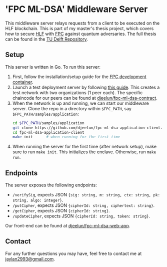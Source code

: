 # 'FPC ML-DSA' Middleware Server
This middleware server relays requests from a client to be executed on the HLF blockchain.
This is part of my master's thesis project, which covers how to secure [HLF](https://hyperledger-fabric.readthedocs.io/en/release-2.5/) with [FPC](https://github.com/hyperledger/fabric-private-chaincode) against quantum adversaries. 
The full thesis can be found in the [TU Delft Repository](https://resolver.tudelft.nl/uuid:cec0b1bf-fc85-4d58-a4c0-6a81e184a3a7).

## Setup
This server is written in Go. To run this server:
  1. First, follow the installation/setup guide for the [FPC development container](https://github.com/hyperledger/fabric-private-chaincode/blob/main/docs/setup-option1.md).
  2. Launch a test deployment server by following [this guide](https://github.com/hyperledger/fabric-private-chaincode/blob/main/samples/deployment/test-network/README.md).
     This creates a test network with two organizations (1 peer each).
     The specific chaincode for our peers can be found at [djeelun/fpc-ml-dsa-contract](https://github.com/djeelun/fpc-ml-dsa-contract).
  4. When the network is up and running, we can start our middleware server. Clone the repo in a directory within ``$FPC_PATH``, say ``$FPC_PATH/samples/application``:
     ```bash
     cd $FPC_PATH/samples/application
     git clone https://github.com/djeelun/fpc-ml-dsa-application-client.git
     cd fpc-ml-dsa-application-client
     make init      # when running for the first time
     ```
  5. When running the server for the first time (after network setup), make sure to run ``make init``. This initializes the enclave. Otherwise, run ``make run``.

## Endpoints
The server exposes the following endpoints:
- ``/verifySig``, expects JSON ``{sig: string, m: string, ctx: string, pk: string, algo: integer}``.
- ``/putCipher``, expects JSON ``{cipherId: string, ciphertext: string}``.
- ``/getCipher``, expects JSON ``{cipherId: string}``.
- ``/updateCipher``, expects JSON ``{cipherId: string, token: string}``.

Our front-end can be found at [djeelun/fpc-ml-dsa-web-app](https://github.com/djeelun/fpc-ml-dsa-web-app).

## Contact
For any further questions you may have, feel free to contact me at [jaylan2993@gmail.com](jaylan2993@gmail.com).
